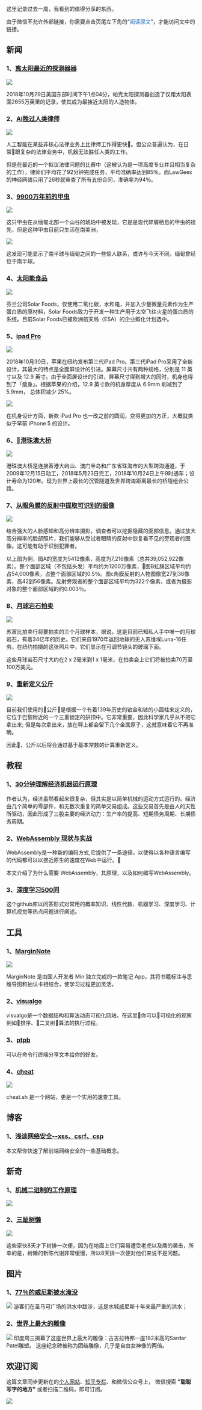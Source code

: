 这里记录过去一周，我看到的值得分享的东西。

由于微信不允许外部链接，你需要点击页尾左下角的“<span style='color:#1e6bb8;'>阅读原文</span>”，才能访问文中的链接。

## 新闻

### 1、[离太阳最近的探测器器](https://www.universal-sci.com/headlines/2018/10/29/parker-solar-probe-breaks-record-becomes-closest-spacecraft-to-sun)


![](http://phgxcuckd.bkt.clouddn.com/fkhkfjhkhfs.2018-11-02%2015_14_29.gif)


2018年10月29日美国东部时间下午1点04分，帕克太阳探测器创造了仅距太阳表面2655万英里的记录，使其成为最接近太阳的人造物体。

### 2、[AI胜过人类律师](http://phgxcuckd.bkt.clouddn.com/2018-10-31-image-17.jpg)

![](http://phgxcuckd.bkt.clouddn.com/2018-10-31-image-16.jpg)

人工智能在某些非核心法律业务上比律师工作得更快。但公众普遍认为，在日常跟复杂的法律业务中，机器无法胜任人类的工作。

但是在最近的一个拟议法律问题的比赛中（这被认为是一项高度专业并且相当复杂的工作），律师们平均花了92分钟完成任务，平均准确率达到85％。而LawGeex的神经网络只用了26秒就审查了所有五份合同，准确率为94％。

### 3、[9900万年前的甲虫](https://www.livescience.com/63966-beetle-amber-continental-shift.html?utm_content=bufferca3f8&utm_medium=social&utm_source=twitter)

![](http://phgxcuckd.bkt.clouddn.com/120.webp)

这只甲虫在从缅甸北部一个山谷的琥珀中被发现，它是是现代碎屑栖息的甲虫的祖先，但是这种甲虫目前只生活在南美洲，

![](http://phgxcuckd.bkt.clouddn.com/ss.webp)

这发现可能显示了南半球与缅甸之间的一些惊人联系，或许与今天不同，缅甸曾经位于南半球。

### 4、[太阳能食品](http://www.solarfoods.fi/)

![](http://phgxcuckd.bkt.clouddn.com/image/blog/Solar_Foods_Pic2-768x512.jpg)

芬兰公司Solar Foods，仅使用二氧化碳，水和电，并加入少量微量元素作为生产蛋白质的原材料，Solar Foods致力于开发一种生产用于太空飞往火星的蛋白质的系统。目前Solar Foods已被欧洲航天局（ESA）的企业孵化计划选中。

### 5、[ipad Pro](https://www.ifanr.com/1120532)
![](http://phgxcuckd.bkt.clouddn.com/dims%20%281%29.jpeg)

2018年10月30日，苹果在纽约发布第三代iPad Pro。第三代iPad Pro采用了全新设计，其最大的特点是全面屏设计的引进。屏幕尺寸共有两种规格，分别是 11 英寸以及 12.9 英寸。由于全面屏设计的引进，屏幕尺寸得到增大的同时，机身也得到了「瘦身」。根据苹果的介绍，12.9 英寸款的机身厚度从 6.9mm 削减到了 5.9mm， 总体积减少 25%。

![](http://phgxcuckd.bkt.clouddn.com/dims%20%282%29.jpeg)

在机身设计方面，新款 iPad Pro 也一改之前的圆润，变得更加的方正，大概就类似于早前 iPhone 5 的设计。

### 6、[港珠澳大桥](https://zh.wikipedia.org/zh/%E6%B8%AF%E7%8F%A0%E6%BE%B3%E5%A4%A7%E6%A9%8B)

![](http://phgxcuckd.bkt.clouddn.com/640.webp)

港珠澳大桥是连接香港大屿山、澳门半岛和广东省珠海市的大型跨海通道，于2009年12月15日动工，2018年5月23日完工，2018年10月24日上午9时通车；设计寿命为120年。现为世界上最长的沉管隧道及世界跨海距离最长的桥隧组合公路。


### 7、[从眼角膜的反射中提取可识别的图像](https://journals.plos.org/plosone/article?id=10.1371/journal.pone.0083325)
![](http://phgxcuckd.bkt.clouddn.com/journal.pone.0083325.g002.png)

结合强大的人脸感知和高分辨率摄影，调查者可以挖掘隐藏的面部信息。通过放大高分辨率的脸部照片，我们能够从受试者眼睛的反射中恢复看不见的旁观者的图像。这可能有助于识别犯罪者。

以上图为例，图A的宽度为5412像素，高度为7,216像素（总共39,052,922像素）。整个面部区域（不包括头发）平均约为1200万像素，图B虹膜区域平均约占54,000像素，占整个面部区域的0.5％。图c角膜反射的人物图像宽27到36像素，高42到56像素。反射旁观者的整个面部区域平均为322个像素，或者为摄影对象的整个面部区域的约0.003％。


### 8、[月球岩石拍卖](https://www.reuters.com/article/us-space-moon-auction/soviet-era-moon-fragments-could-reach-1-million-at-n-y-auction-idUSKCN1N41J9)

![](http://phgxcuckd.bkt.clouddn.com/181102_1.jpeg)

苏富比拍卖行将要拍卖的三个月球样本，据说，这是目前已知私人手中唯一的月球岩石，有着34亿年的历史。它们来自1970年返回地球的无人苏维埃Luna-16任务。在纽约拍摄的这张照片中，它们显示在可调节镜头的玻璃下面。

这些月球岩石尺寸大约在2 x 2毫米到1 x 1毫米，在拍卖会上它们将被拍卖70万至100万美元。

### 9、[重新定义公斤](https://www.scientificamerican.com/article/redefining-the-kilogram/)

![](http://phgxcuckd.bkt.clouddn.com/67F7EEE7-9DEE-4794-9B4A21A34A06FD14_source.jpg)

目前我们使用的公斤是根据一个有着139年历史的铂金和铱的小圆柱来定义的，它位于巴黎附近的一个三重锁定的拱顶中。它非常重要，因此科学家几乎从不把它拿出来; 但是每次拿出来，放在秤上都会留下几个金属原子，这就意味着它不再准确。

因此，公斤以后将会通过基于基本常数的计算重新定义。

## 教程

### 1、[30分钟理解经济机器运行原理](https://zhuanlan.zhihu.com/p/47616503?utm_source=ZHShareTargetIDMore&utm_medium=social&utm_oi=50987309989888)

作者认为，经济虽然看起来很复杂，但其实是以简单机械的运动方式运行的。经济由几个简单的零部件，和无数次重复的简单交易组成。这些交易首先是由人的天性所驱动，因此形成了三股主要的经济动力：生产率的提高、短期债务周期、长期债务周期。

### 2、[WebAssembly 现状与实战](https://www.ibm.com/developerworks/cn/web/wa-lo-webassembly-status-and-reality/index.html)

WebAssembly是一种新的编码方式,它提供了一条途径，以使得以各种语言编写的代码都可以以接近原生的速度在Web中运行。

本文介绍了为什么需要 WebAssembly，其原理，以及如何编写WebAssembly。

### 3、[深度学习500问](https://github.com/scutan90/DeepLearning-500-questions)

这个github库以问答形式对常用的概率知识、线性代数、机器学习、深度学习、计算机视觉等热点问题进行阐述。

## 工具

### 1、[MarginNote](https://www.marginnote.com/)

![](http://phgxcuckd.bkt.clouddn.com/image/blog/marginnote.jpg)

MarginNote 是由国人开发者 Min 独立完成的一款笔记 App，其将书籍标注与思维导图和抽认卡相结合，使学习过程更加灵活。

### 2、[visualgo](https://visualgo.net)

visualgo是一个数据结构和算法动态可视化网站，在这里你可以可视化的观察例如排序、二叉树算法的执行过程。

### 3、[ptpb](https://ptpb.pw/)

可以在命令行终端分享文本给你的好友。

### 4、[cheat](https://cheat.sh/)
![](http://phgxcuckd.bkt.clouddn.com/image/blog/cheat.gif)

cheat.sh 是一个网站，更是一个实用的速查工具。

## 博客

### 1、[浅谈网络安全--xss、csrf、csp](http://www.wangyulue.com/2018/10/25/%E6%B5%85%E8%B0%88%E7%BD%91%E7%BB%9C%E5%AE%89%E5%85%A8-xss%E3%80%81csrf%E3%80%81csp/#more)

本文帮你快速了解前端网络安全的一些基础概念。

## 新奇

### 1、[机械二进制的工作原理](https://twitter.com/ThingsWork/status/1051219022988173312)

![](http://phgxcuckd.bkt.clouddn.com/DpauHwQWwAYLpHp.gif)

### 2、[三趾树懒](https://www.instagram.com/p/BpgjgGNDDEJ/?utm_source=ig_web_button_share_sheet)

![](http://phgxcuckd.bkt.clouddn.com/image/blog/181101_1.jpg)

这些家伙8天才下树排一次便，因为在地面上它们容易遭受老虎以及鹰的袭击，所幸的是，树懒的新陈代谢非常缓慢，所以8天排一次便对他们来说不是问题。

## 图片

### 1、[77％的威尼斯被水淹没](https://www.instagram.com/p/BplEj_lA__6/?utm_source=ig_web_button_share_sheet)
![](http://phgxcuckd.bkt.clouddn.com/image/blog/44341446_134554794185008_8335939179629622725_n.jpg)
游客们在圣马可广场的洪水中跋涉，这是水城威尼斯十年来最严重的洪水；

### 2、[世界上最大的雕像](https://www.instagram.com/p/Bpmzet_F64d/?utm_source=ig_web_button_share_sheet)
![](http://phgxcuckd.bkt.clouddn.com/image/blog/44207512_714348095601626_651976763205511483_n.jpg)
印度周三揭幕了这座世界上最大的雕像：古吉拉特邦一座182米高的Sardar Patel雕塑。 这座纪念碑被称为团结雕像，几乎是自由女神像的两倍。

## 欢迎订阅

这篇文章同步更新在的[个人网站](http://www.wangyulue.com/)、[知乎专栏](https://zhuanlan.zhihu.com/wangyulue)、和微信公众号上，
微信搜索 **"聪聪写字的地方"** 或者扫描二维码，即可订阅。

![](http://phgxcuckd.bkt.clouddn.com/wechat-qcode.jpg)